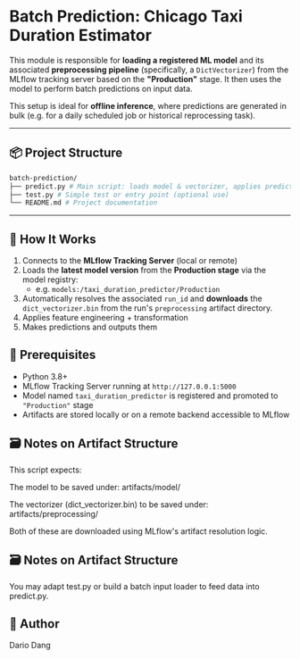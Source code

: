 # Batch Prediction: Chicago Taxi Duration Estimator

This module is responsible for **loading a registered ML model** and its associated **preprocessing pipeline** (specifically, a `DictVectorizer`) from the MLflow tracking server based on the **"Production"** stage. It then uses the model to perform batch predictions on input data.

This setup is ideal for **offline inference**, where predictions are generated in bulk (e.g. for a daily scheduled job or historical reprocessing task).

---

## 📦 Project Structure

```bash
batch-prediction/
├── predict.py # Main script: loads model & vectorizer, applies predictions
├── test.py # Simple test or entry point (optional use)
└── README.md # Project documentation
```

---

## 🚀 How It Works

1. Connects to the **MLflow Tracking Server** (local or remote)
2. Loads the **latest model version** from the **Production stage** via the model registry:
   - e.g. `models:/taxi_duration_predictor/Production`
3. Automatically resolves the associated `run_id` and **downloads** the `dict_vectorizer.bin` from the run's `preprocessing` artifact directory.
4. Applies feature engineering + transformation
5. Makes predictions and outputs them


## 🔧 Prerequisites

- Python 3.8+
- MLflow Tracking Server running at `http://127.0.0.1:5000`
- Model named `taxi_duration_predictor` is registered and promoted to `"Production"` stage
- Artifacts are stored locally or on a remote backend accessible to MLflow

## 🗃️ Notes on Artifact Structure
This script expects:

The model to be saved under: artifacts/model/

The vectorizer (dict_vectorizer.bin) to be saved under: artifacts/preprocessing/

Both of these are downloaded using MLflow's artifact resolution logic.

## 🗃️ Notes on Artifact Structure

You may adapt test.py or build a batch input loader to feed data into predict.py.

## 👤 Author
Dario Dang



